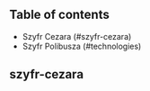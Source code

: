 ## Table of contents
* Szyfr Cezara (#szyfr-cezara)
* Szyfr Polibusza (#technologies)

## szyfr-cezara 


